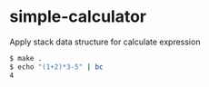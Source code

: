 # simple-calculator
Apply stack data structure for calculate expression

```bash
$ make . 
$ echo "(1+2)*3-5" | bc
4
```
